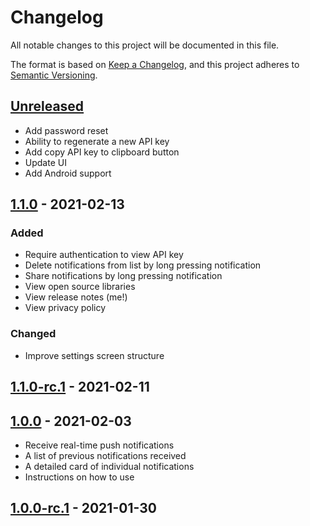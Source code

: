 # Changelog
All notable changes to this project will be documented in this file.

The format is based on [Keep a Changelog](https://keepachangelog.com/en/1.0.0/),
and this project adheres to [Semantic Versioning](https://semver.org/spec/v2.0.0.html).

## [Unreleased]
- Add password reset
- Ability to regenerate a new API key
- Add copy API key to clipboard button
- Update UI
- Add Android support

## [1.1.0] - 2021-02-13
### Added
- Require authentication to view API key
- Delete notifications from list by long pressing notification
- Share notifications by long pressing notification
- View open source libraries
- View release notes (me!)
- View privacy policy

### Changed
- Improve settings screen structure

## [1.1.0-rc.1] - 2021-02-11

## [1.0.0] - 2021-02-03
- Receive real-time push notifications
- A list of previous notifications received
- A detailed card of individual notifications
- Instructions on how to use
## [1.0.0-rc.1] - 2021-01-30

[Unreleased]: https://github.com/adriancleung/pushie/compare/v1.1.0...HEAD
[1.1.0]: https://github.com/adriancleung/pushie/compare/v1.1.0-rc.1...v1.1.0
[1.1.0-rc.1]: https://github.com/adriancleung/pushie/compare/v1.0.0...v1.1.0-rc.1
[1.0.0]: https://github.com/adriancleung/pushie/compare/v1.0.0-rc.1...v1.0.0
[1.0.0-rc.1]: https://github.com/adriancleung/pushie/releases/tag/v1.0.0-rc.1
